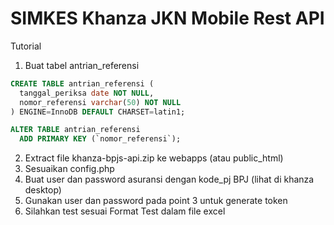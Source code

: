 # SIMKES Khanza JKN Mobile Rest API

Tutorial
1. Buat tabel antrian_referensi

~~~~sql
CREATE TABLE antrian_referensi (
  tanggal_periksa date NOT NULL,
  nomor_referensi varchar(50) NOT NULL
) ENGINE=InnoDB DEFAULT CHARSET=latin1;

ALTER TABLE antrian_referensi
  ADD PRIMARY KEY (`nomor_referensi`);
~~~~

2. Extract file khanza-bpjs-api.zip ke webapps (atau public_html)
3. Sesuaikan config.php
4. Buat user dan password asuransi dengan kode_pj BPJ (lihat di khanza desktop)
5. Gunakan user dan password pada point 3 untuk generate token
6. Silahkan test sesuai Format Test dalam file excel
